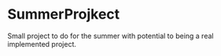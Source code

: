 # SummerProjkect
Small project to do for the summer with potential to being a real implemented project. 
